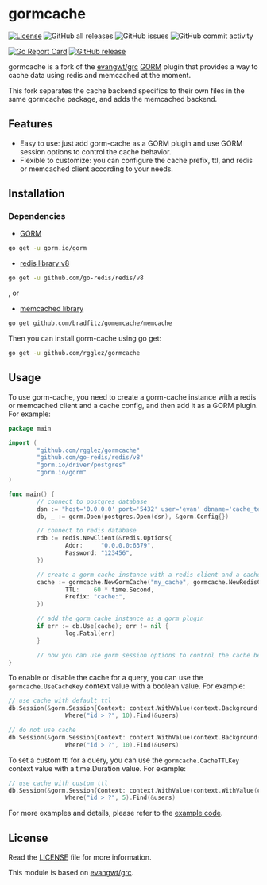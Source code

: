 # gormcache

[![License](https://img.shields.io/badge/License-Apache_2.0-blue.svg)](https://opensource.org/licenses/Apache-2.0)
![GitHub all releases](https://img.shields.io/github/downloads/rgglez/gormcache/total)
![GitHub issues](https://img.shields.io/github/issues/rgglez/gormcache)
![GitHub commit activity](https://img.shields.io/github/commit-activity/y/rgglez/gormcache)

[![Go Report Card](https://goreportcard.com/badge/github.com/rgglez/gormcache)](https://goreportcard.com/report/github.com/rgglez/gormcache)
[![GitHub release](https://img.shields.io/github/release/rgglez/gormcache.svg)](https://github.com/rgglez/gormcache/releases/)


gormcache is a fork of the [evangwt/grc](https://github.com/evangwt/grc) [GORM](https://gorm.io/index.html) plugin that provides a way to cache data using redis and memcached at the moment.

This fork separates the cache backend specifics to their own files in the same gormcache package, and adds the memcached backend.

## Features

- Easy to use: just add gorm-cache as a GORM plugin and use GORM session options to control the cache behavior.
- Flexible to customize: you can configure the cache prefix, ttl, and redis or memcached client according to your needs.

## Installation

### Dependencies

* [GORM](https://gorm.io/index.html)

```bash
go get -u gorm.io/gorm
```

* [redis library v8](https://github.com/redis/go-redis)

```bash
go get -u github.com/go-redis/redis/v8
```

, or

* [memcached library](https://github.com/bradfitz/gomemcache)

```bash
go get github.com/bradfitz/gomemcache/memcache
```

Then you can install gorm-cache using go get:

```bash
go get -u github.com/rgglez/gormcache
```

## Usage

To use gorm-cache, you need to create a gorm-cache instance with a redis or memcached client and a cache config, and then add it as a GORM plugin. For example:

```go
package main

import (
        "github.com/rgglez/gormcache"
        "github.com/go-redis/redis/v8"
        "gorm.io/driver/postgres"
        "gorm.io/gorm"
)

func main() {
        // connect to postgres database
        dsn := "host='0.0.0.0' port='5432' user='evan' dbname='cache_test' password='' sslmode=disable TimeZone=Asia/Shanghai"
        db, _ := gorm.Open(postgres.Open(dsn), &gorm.Config{})

        // connect to redis database
        rdb := redis.NewClient(&redis.Options{
                Addr:     "0.0.0.0:6379",
                Password: "123456",
        })

        // create a gorm cache instance with a redis client and a cache config
        cache := gormcache.NewGormCache("my_cache", gormcache.NewRedisClient(rdb), gormcache.CacheConfig{
                TTL:    60 * time.Second,
                Prefix: "cache:",
        })

        // add the gorm cache instance as a gorm plugin
        if err := db.Use(cache); err != nil {
                log.Fatal(err)
        }

        // now you can use gorm session options to control the cache behavior
}
```

To enable or disable the cache for a query, you can use the `gormcache.UseCacheKey` context value with a boolean value. For example:

```go
// use cache with default ttl
db.Session(&gorm.Session{Context: context.WithValue(context.Background(), gormcache.UseCacheKey, true)}).
                Where("id > ?", 10).Find(&users)

// do not use cache
db.Session(&gorm.Session{Context: context.WithValue(context.Background(), gormcache.UseCacheKey, false)}).
                Where("id > ?", 10).Find(&users)
```

To set a custom ttl for a query, you can use the `gormcache.CacheTTLKey` context value with a time.Duration value. For example:

```go
// use cache with custom ttl
db.Session(&gorm.Session{Context: context.WithValue(context.WithValue(context.Background(), gormcache.UseCacheKey, true), gormcache.CacheTTLKey, 10*time.Second)}).
                Where("id > ?", 5).Find(&users)
```

For more examples and details, please refer to the [example code](https://github.com/rgglez/gormcache/tree/main/example).

## License

Read the [LICENSE](https://github.com/rgglez/gormcache/blob/main/LICENSE) file for more information.

This module is based on [evangwt/grc](https://github.com/evangwt/grc).

